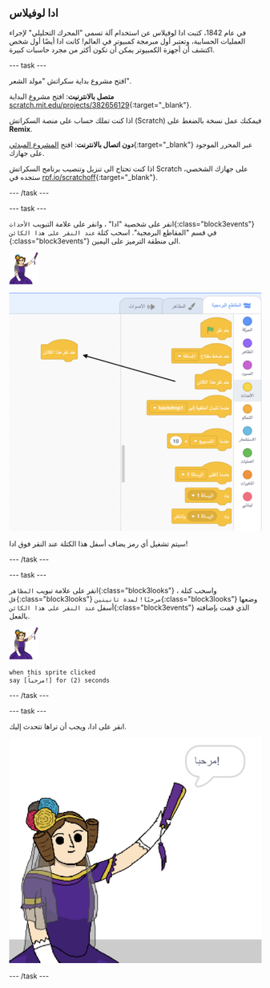 ## ادا لوفيلاس

في عام 1842، كتبت ادا لوفيلاس عن استخدام آلة تسمى "المحرك التحليلي" لإجراء العمليات الحسابية، وتعتبر أول مبرمجة كمبيوتر في العالم! كانت ادا أيضًا أول شخص اكتشف أن أجهزة الكمبيوتر يمكن أن تكون أكثر من مجرد حاسبات كبيرة.

--- task ---

افتح مشروع بداية سكراتش "مولد الشعر".

**متصل بالانترنيت**: افتح مشروع البداية [scratch.mit.edu/projects/382656129](https://scratch.mit.edu/projects/382656129){:target="_blank"}.

اذا كنت تملك حساب على منصة السكراتش (Scratch) فيمكنك عمل نسخة بالضغط على **Remix**.

**دون اتصال بالانترنت**: افتح [المشروع المبدئي](http://rpf.io/p/ar-SA/poetry-generator-go){:target="_blank"} عبر المحرر الموجود على جهازك.

اذا كنت تحتاج الى تنزيل وتنصيب برنامج السكراتش Scratch على جهازك الشخصي، ستجده في [rpf.io/scratchoff](http://rpf.io/scratchoff){:target="_blank"}.

--- /task ---

--- task ---

انقر على شخصية "ادا" ، وانقر على علامة التبويب `الأحداث`{:class="block3events"} في قسم "المقاطع البرمجية". اسحب كتلة `عند النقر على هذا الكائن `{:class="block3events"} الى منطقة الترميز على اليمين.

![كائن ادا](images/ada-sprite.png)

![سحب كتلة عند النقر على هذا الكائن](images/poetry-click.png)

سيتم تشغيل أي رمز يضاف أسفل هذا الكتلة عند النقر فوق ادا!

--- /task ---

--- task ---

انقر على علامة تبويب `المظاهر`{:class="block3looks"} ، واسحب كتلة `قل`{:class="block3looks"} `مرحبًا!` `لمدة ثانيتين`{:class="block3looks"} وضعها أسفل `عند النقر على هذا الكائن`{:class="block3events"} الذي قمت بإضافته بالفعل.

![كائن ادا](images/ada-sprite.png)

```blocks3
when this sprite clicked
say [مرحباً!] for (2) seconds
```

--- /task ---

--- task ---

انقر على ادا، ويجب أن تراها تتحدث إليك.

![لقطة الشاشة](images/poetry-say-test.png)

--- /task ---
